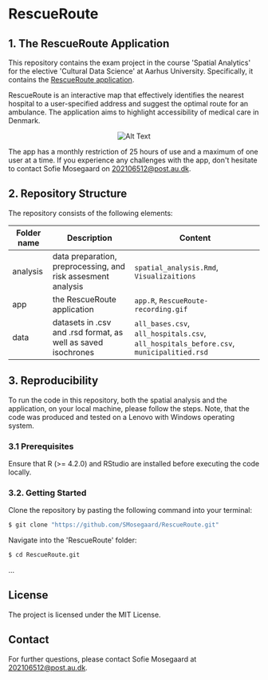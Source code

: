 # RescueRoute

## 1. The RescueRoute Application

This repository contains the exam project in the course 'Spatial Analytics' for the elective 'Cultural Data Science' at Aarhus University. Specifically, it contains the [RescueRoute application](https://sofiemosegaard.shinyapps.io/RescueRoute/).

RescueRoute is an interactive map that effectively identifies the nearest hospital to a user-specified address and suggest the optimal route for an ambulance. The application aims to highlight accessibility of medical care in Denmark.

<div align = "center">

![Alt Text](https://github.com/SMosegaard/RescueRoute/blob/main/app/RescueRoute-recording.gif)

</div>

The app has a monthly restriction of 25 hours of use and a maximum of one user at a time. If you experience any challenges with the app, don't hesitate to contact Sofie Mosegaard on 202106512@post.au.dk. 

## 2. Repository Structure

The repository consists of the following elements:

|Folder name|Description|Content|
|---|---|---|
|analysis|data preparation, preprocessing, and risk assesment analysis |```spatial_analysis.Rmd```, ```Visualizaitions```|
|app|the RescueRoute application|```app.R```, ```RescueRoute-recording.gif```|
|data|datasets in .csv and .rsd format, as well as saved isochrones|```all_bases.csv```, ```all_hospitals.csv```, ```all_hospitals_before.csv```, ```municipalitied.rsd```|

## 3. Reproducibility 

To run the code in this repository, both the spatial analysis and the application, on your local machine, please follow the steps. Note, that the code was produced and tested on a Lenovo with Windows operating system. 

### 3.1 Prerequisites

Ensure that R (>= 4.2.0) and RStudio are installed before executing the code locally.

### 3.2. Getting Started

Clone the repository by pasting the following command into your terminal:
```python
$ git clone "https://github.com/SMosegaard/RescueRoute.git"
```
Navigate into the 'RescueRoute' folder:
```python
$ cd RescueRoute.git
```

...

## License

The project is licensed under the MIT License.

## Contact

For further questions, please contact Sofie Mosegaard at 202106512@post.au.dk.